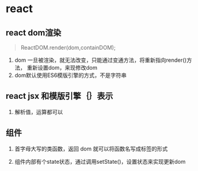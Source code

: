 # react

## react dom渲染

> ReactDOM.render(dom,containDOM);

1. dom 一旦被渲染，就无法改变，只能通过变通方法，将重新指向render()方法，
    重新设置dom，来现修改dom
2. dom默认使用ES6模版引擎的方式，不是字符串    

## react jsx 和模版引擎｛｝表示

1. 解析值，运算都可以

## 组件

1. 首字母大写的类函数，返回 dom 就可以将函数名写成标签的形式

2. 组件内部有个state状态，通过调用setState()，设置状态来实现更新dom



